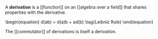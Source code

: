 A **derivation** is a [[function]] on an [[algebra over a field]] that shares properties with the derivative.

\begin{equation}
d(ab) = d(a)b + ad(b) \tag{Leibniz Rule}
\end{equation}

The [[commutator]] of derivations is itself a derivation.